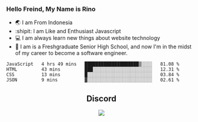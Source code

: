 ### Hello Freind, My Name is Rino

- 🌏 I am From Indonesia
- :shipit:  I am Like and Enthusiast Javascript
- :computer: I am always learn new things about website technology 
- :runner: I am is a Freshgraduate Senior High School, and now I'm in the midst of my career to become a software engineer.

<!--START_SECTION:waka-->
```text
JavaScript   4 hrs 49 mins   ████████████████████▒░░░░   81.08 % 
HTML         43 mins         ███░░░░░░░░░░░░░░░░░░░░░░   12.31 % 
CSS          13 mins         █░░░░░░░░░░░░░░░░░░░░░░░░   03.84 % 
JSON         9 mins          ▓░░░░░░░░░░░░░░░░░░░░░░░░   02.61 % 
```
<!--END_SECTION:waka-->


<div align="center"><h2 align="center">Discord</h2><img src="https://discord.c99.nl/widget/theme-3/446571129100828672.png" /></div>

